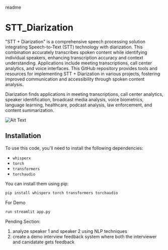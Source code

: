 readme
# STT_Diarization
"STT + Diarization" is a comprehensive speech processing solution integrating Speech-to-Text (STT) technology with diarization. This combination accurately transcribes spoken content while identifying individual speakers, enhancing transcription accuracy and context understanding. Applications include meeting transcriptions, call center analytics, and voice interfaces. This GitHub repository provides tools and resources for implementing STT + Diarization in various projects, fostering improved communication and accessibility through spoken content analysis.

Diarization finds applications in meeting transcriptions, call center analytics, speaker identification, broadcast media analysis, voice biometrics, language learning, healthcare, podcast analysis, law enforcement, and content summarization.

![Alt Text](readme_pictures/STT.gif)

## Installation

To use this code, you'll need to install the following dependencies:

- `whisperx`
- `torch`
- `transformers`
- `torchaudio`

You can install them using pip:

```bash
pip install whisperx torch transformers torchaudio
```

For Demo
```bash
run streamlit app.py
```

Pending Section:
1. analyze speaker 1 and speaker 2 using NLP techniques
2. create a demo interview feedback system where both the interviewer and canidatate gets feedback

